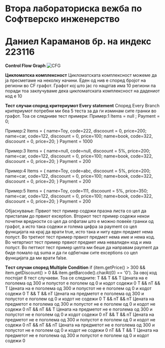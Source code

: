 # Втора лабораториска вежба по Софтверско инженерство
# Даниел Караманов бр. на индекс 223116
**Control Flow Graph**
![CFG](https://github.com/dkaramanov11/SI_2024_lab2_223116/assets/139162178/5eef6213-2c71-4775-ad97-ec2a44d5d5d0)

**Цикломатска комплексност**
Цикломатската комплексност можеме да ја пресметаме на неколку начини. Еден од нив е според бројот на региони во CF графот. 
Графот кој што јас го нацртав има 10 региони па поради тоа заклучуваме дека цикломатската комплексност на дадениот код е 10

**Тест случаи според критериумот Every statement**
Според Every Branch критериумот потребни ми беа 5 теста за да ги изминам сите гранки во графот. Тоа се следниве тест примери:
Пример:1
Items = null ; Payment  = 0;

Пример:2
Items = {
name=Toy, code=222, discoount = 0, price=200;
name=car, code=122, discoount = 0, price=100;
name=book, code=322, discoount = 0, price=20;
}
Payment = 1000

Пример:3
Items = {
name=null, code=null, discoount = 5%, price=200;
name=car, code=122, discoount = 0, price=100;
name=book, code=322, discoount = 0, price=20;
}
Payment = 200

Пример:4
Items = {
name=Toy, code=abc, discoount = 5%, price=200;
name=car, code=122, discoount = 0, price=100;
name=book, code=322, discoount = 0, price=20;
}
Payment = 200

Пример:5
Items = {
name=Toy, code=111, discoount = 5%, price=350;
name=car, code=122, discoount = 0, price=100;
name=book, code=322, discoount = 0, price=20;
}
Payment = 200

Објаснување: Првиот тест пример содржи празна листа со цел да пристапам до првиот exception. Вториот тест пример содежи некои почетни вредности со цел да опфатам што е можно повеќе гранки од графот, а исто така содежи и голема цифра за payment со цел функцијата на крај да врати true, исто така и ниту еден предмет нема попуст. Во третиот тест пример првиот предмет нема име и нема код. Во четвртиот тест пример првиот предмет има невалиден код и има попуст. Во петтиот тест пример целта ми беше да направам payment да биде помало од suma и да ги одбегнам сите exceptions со цел функцијата да ми врати false.

**Tест случаи според Multiple Condition**
if (item.getPrice() > 300 && item.getDiscount() > 0 && item.getBarcode().charAt(0) == '0').
За овој код постојат 8 тест случаеви. Тоа се следните: 
T &&  T && T Цената на е поголема од 300 и попустот е поголем од 0 и кодот содежи 0
T && nT && T Цената на е поголема од 300 и попустот не е поголем од 0 и кодот содежи 0
T &&  T && nT Цената на предметот е поголема од 300 и попустот е поголем од 0 и кодот не содежи 0
Т && nT && nT Цената на предметот е поголема од 300 и попустот не е поголем од 0 и кодот не содежи 0
nT && nT && T Цената на предметот не е поголема од 300 и попустот не е поголем од 0 и кодот содежи 0
nT && T && nT Цената на предметот не е поголема од 300 и попустот е поголем од 0 и кодот не содежи 0
nT && nT && nT Цената на предметот не е поголема од 300 и попустот не е поголем од 0 и кодот не содежи 0
nT && T && T Цената на предметот не е поголема од 300 и попустот е поголем од 0 и кодот содежи 0
